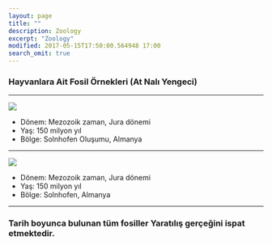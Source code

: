 ```yaml
---
layout: page
title: ""
description: Zoology
excerpt: "Zoology"
modified: 2017-05-15T17:50:00.564948 17:00
search_omit: true
---
```


###  Hayvanlara Ait Fosil Örnekleri (At Nalı Yengeci)

------------------------------------------------
![]({{site.url}}/images//YA2_142_143_at_nali_yengeci.jpg)

- Dönem: Mezozoik zaman, Jura dönemi
- Yaş: 150 milyon yıl
- Bölge: Solnhofen Oluşumu, Almanya

-----------------------------------------------
![]({{site.url}}/images//YA2_100_101_at_nali_yengeci.jpg)

- Dönem: Mezozoik zaman, Jura dönemi
- Yaş: 150 milyon yıl
- Bölge: Solnhofen, Almanya

------------------------------------------------
###  Tarih boyunca bulunan tüm fosiller Yaratılış gerçeğini ispat etmektedir.
